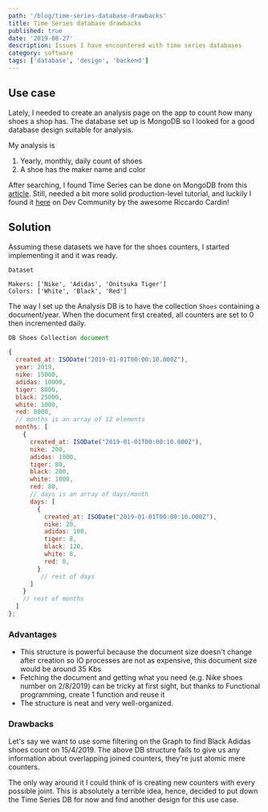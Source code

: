 ```yaml
---
path: '/blog/time-series-database-drawbacks'
title: Time Series database drawbacks
published: true
date: '2019-08-27'
description: Issues I have encountered with time series databases
category: software
tags: ['database', 'design', 'backend']
---
```


## Use case

Lately, I needed to create an analysis page on the app to count how many shoes a shop has. The database set up is MongoDB so I looked for a good database design suitable for analysis.

My analysis is

1. Yearly, monthly, daily count of shoes
2. A shoe has the maker name and color

After searching, I found Time Series can be done on MongoDB from this [article](https://www.mongodb.com/blog/post/time-series-data-and-mongodb-part-1-introduction). Still, needed a bit more solid production-level tutorial, and luckily I found it [here](https://dev.to/riccardo_cardin/implementing-time-series-in-mongodb) on Dev Community by the awesome Riccardo Cardin!

## Solution

Assuming these datasets we have for the shoes counters, I started implementing it and it was ready.

```
Dataset

Makers: ['Nike', 'Adidas', 'Onitsuka Tiger']
Colors: ['White', 'Black', 'Red']
```

The way I set up the Analysis DB is to have the collection `Shoes` containing a document/year. When the document first created, all counters are set to 0 then incremented daily.

```javascript
DB Shoes Collection document

{
  created_at: ISODate("2019-01-01T00:00:10.000Z"),
  year: 2019,
  nike: 15000,
  adidas: 10000,
  tiger: 8000,
  black: 25000,
  white: 1000,
  red: 8000,
  // months is an array of 12 elements
  months: [
    {
      created_at: ISODate("2019-01-01T00:00:10.000Z"),
      nike: 200,
      adidas: 1000,
      tiger: 80,
      black: 200,
      white: 1000,
      red: 80,
      // days is an array of days/month
      days: [
        {
          created_at: ISODate("2019-01-01T00:00:10.000Z"),
          nike: 20,
          adidas: 100,
          tiger: 8,
          black: 120,
          white: 8,
          red: 0,
        }
         // rest of days
      ]
    }
    // rest of months
  ]
};
```

### Advantages

- This structure is powerful because the document size doesn't change after creation so IO processes are not as expensive, this document size would be around 35 Kbs
- Fetching the document and getting what you need (e.g. Nike shoes number on 2/8/2019) can be tricky at first sight, but thanks to Functional programming, create 1 function and reuse it
- The structure is neat and very well-organized.

### Drawbacks

Let's say we want to use some filtering on the Graph to find Black Adidas shoes count on 15/4/2019. The above DB structure fails to give us any information about overlapping joined counters, they're just atomic mere counters.

The only way around it I could think of is creating new counters with every possible joint. This is absolutely a terrible idea, hence, decided to put down the Time Series DB for now and find another design for this use case.
